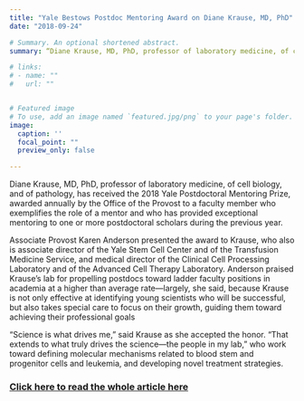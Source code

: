 ```yaml
---
title: "Yale Bestows Postdoc Mentoring Award on Diane Krause, MD, PhD"
date: "2018-09-24"

# Summary. An optional shortened abstract.
summary: “Diane Krause, MD, PhD, professor of laboratory medicine, of cell biology, and of pathology, has received the 2018 Yale Postdoctoral Mentoring Prize, awarded annually by the Office of the Provost to a faculty member who exemplifies the role of a mentor and who has provided exceptional mentoring to one or more postdoctoral scholars during the previous year."

# links:
# - name: ""
#   url: ""


# Featured image
# To use, add an image named `featured.jpg/png` to your page's folder.
image:
  caption: ''
  focal_point: ""
  preview_only: false

---
```


Diane Krause, MD, PhD, professor of laboratory medicine, of cell biology, and of pathology, has received the 2018 Yale Postdoctoral Mentoring Prize, awarded annually by the Office of the Provost to a faculty member who exemplifies the role of a mentor and who has provided exceptional mentoring to one or more postdoctoral scholars during the previous year.

Associate Provost Karen Anderson presented the award to Krause, who also is associate director of the Yale Stem Cell Center and of the Transfusion Medicine Service, and medical director of the Clinical Cell Processing Laboratory and of the Advanced Cell Therapy Laboratory. Anderson praised Krause’s lab for propelling postdocs toward ladder faculty positions in academia at a higher than average rate—largely, she said, because Krause is not only effective at identifying young scientists who will be successful, but also takes special care to focus on their growth, guiding them toward achieving their professional goals

“Science is what drives me,” said Krause as she accepted the honor. “That extends to what truly drives the science—the people in my lab,” who work toward defining molecular mechanisms related to blood stem and progenitor cells and leukemia, and developing novel treatment strategies.

### [Click here to read the whole article here](https://medicine.yale.edu/news/article.aspx?id=19717)
